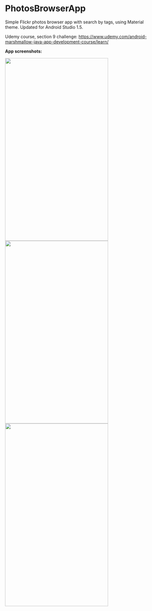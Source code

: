 # PhotosBrowserApp
Simple Flickr photos browser app with search by tags, using Material theme. Updated for Android Studio 1.5.

Udemy course, section 9 challenge: https://www.udemy.com/android-marshmallow-java-app-development-course/learn/ 

<b>App screenshots:</b>

<img src="https://cloud.githubusercontent.com/assets/6324839/11467701/c1c592b4-96fe-11e5-8f74-8bf02bd97d40.png" height="600" width="338"> 
<img src="https://cloud.githubusercontent.com/assets/6324839/11467710/c9a03732-96fe-11e5-8145-c7e467280793.png" height="600" width="338"> 
<img src="https://cloud.githubusercontent.com/assets/6324839/11467711/cc76ac34-96fe-11e5-8b5d-e9f203b79bbb.png" height="600" width="338"> 
